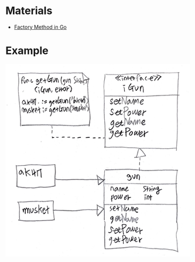 # Materials

* [Factory Method in Go](https://refactoring.guru/design-patterns/factory-method/go/example#example-0)

# Example

![](img/factorymethod.png)
